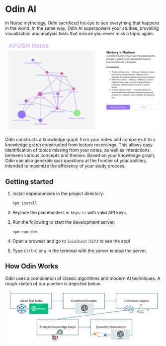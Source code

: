 # Odin AI

In Norse mythology, Odin sacrificed his eye to see everything that happens in the world. In the same way, Odin AI superpowers your studies, providing visualization and analysis tools that ensure you never miss a topic again.

![Odin Example](public/diagrams/example.png)

Odin constructs a knowledge graph from your notes and compares it to a knowledge graph constructed from lecture recordings. This allows easy identification of topics missing from your notes, as well as interactions between various concepts and themes. Based on your knowledge graph, Odin can also generate quiz questions at the frontier of your abilities, intended to maximize the efficiency of your study process.

## Getting started

1. Install dependencies in the project directory:

    ```
    npm install
    ```

2. Replace the placeholders in `keys.ts` with valid API keys.

3. Run the following to start the development server:

    ```
    npm run dev
    ```

4. Open a browser and go to `localhost:5173` to see the app!

5. Type `Ctrl+C` or `q` in the terminal with the server to stop the server.

## How Odin Works

Odin uses a combination of classic algorithms and modern AI techniques. A rough sketch of our pipeline is depicted below.

![Odin Pipeline](public/diagrams/pipeline.png)
